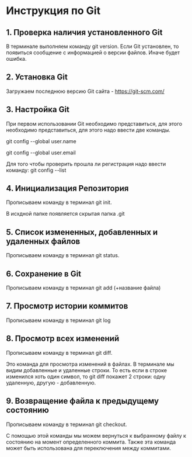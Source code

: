 # Инструкция по Git

## 1. Проверка наличия установленного Git 

В терминале выполняем команду git version.
Если Git установлен, то появиться сообщение с информацией о версии файлов.
Иначе будет ошибка.

## 2. Установка Git

Загружаем последнюю версию Git сайта - https://git-scm.com/

## 3. Настройка Git

При первом использовании Git необходимо представиться, для этого необходимо представиться, для этого надо ввести две команды.

git config --global user.name

git config --global user.email

Для того чтобы проверить прошла ли регистрация надо ввести команду: git config --list

## 4. Инициализация Репозитория

Прописываем команду в терминал git init.

В исхдной папке появляется скрытая папка .git



## 5. Список измененных, добавленных и удаленных файлов

Прописываем команду в терминал git status.

## 6.  Сохранение в Git

Прописываем команду в терминал git add (+название файла)

## 7.  Просмотр истории коммитов

Прописываем команду в терминал git log 

## 8.  Просмотр всех изменений

Прописываем команду в терминал git diff.

Это команда для просмотра изменений в файлах. В терминале мы видим добавленные и удаленные строки. То есть если в строке изменился хоть один символ, то git diff покажет 2 строки: одну удаленную, другую - добавленную.

## 9.  Возвращение файла к предыдущему состоянию

Прописываем команду в терминал git checkout.

С помощью этой команды мы можем вернуться к выбранному файлу к состоянию на момент определенного коммита.
Также эта команда может быть использована для переключения между коммитами. 


